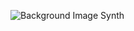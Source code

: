 ![Background Image Synth](https://img4.goodfon.com/wallpaper/nbig/b/66/johnleepee-synthpop-synth-retrowave-sinti-sinti-pop-muzyka-5.jpg)

